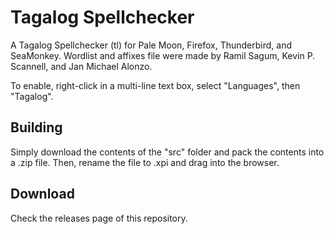 # Tagalog Spellchecker
A Tagalog Spellchecker (tl) for Pale Moon, Firefox, Thunderbird, and SeaMonkey. Wordlist and affixes file were made by Ramil Sagum, Kevin P. Scannell, and Jan Michael Alonzo.

To enable, right-click in a multi-line text box, select "Languages", then "Tagalog".

## Building
Simply download the contents of the "src" folder  and pack the contents into a .zip file. Then, rename the file to .xpi and drag into the browser.

## Download
Check the releases page of this repository.